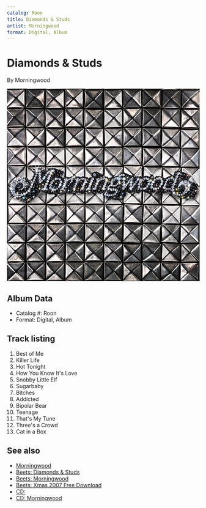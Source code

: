 ```yaml
---
catalog: Roon
title: Diamonds & Studs
artist: Morningwood
format: Digital, Album
---
```


# Diamonds & Studs

By Morningwood

![](../../assets/albumcovers/Morningwood-Diamonds_and_Studs.png)

## Album Data

- Catalog #: Roon
- Format: Digital, Album


## Track listing


1. Best of Me
2. Killer Life
3. Hot Tonight
4. How You Know It's Love
5. Snobby Little Elf
6. Sugarbaby
7. Bitches
8. Addicted
9. Bipolar Bear
10. Teenage
11. That's My Tune
12. Three's a Crowd
13. Cat in a Box


## See also

- [Morningwood](Morningwood.md)
- [Beets: Diamonds & Studs](../../Beets/Morningwood/Diamonds_and_Studs.md)
- [Beets: Morningwood](../../Beets/Morningwood/Morningwood.md)
- [Beets: Xmas 2007 Free Download](../../Beets/Morningwood/Xmas_2007_Free_Download.md)
- [CD: ](../../CD/Morningwood/Morningwood_index.md)
- [CD: Morningwood](../../CD/Morningwood/Morningwood.md)
